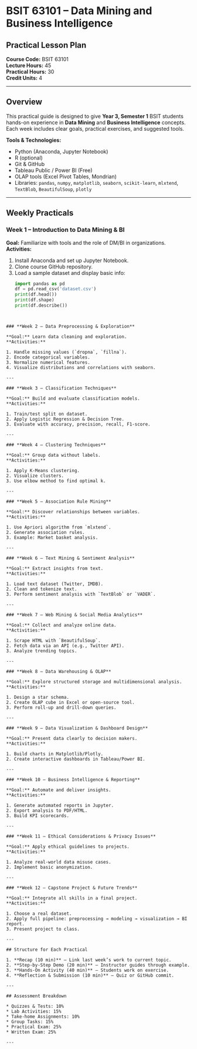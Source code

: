 # BSIT 63101 – Data Mining and Business Intelligence
## Practical Lesson Plan

**Course Code:** BSIT 63101  
**Lecture Hours:** 45  
**Practical Hours:** 30  
**Credit Units:** 4  

---

## Overview
This practical guide is designed to give **Year 3, Semester 1** BSIT students hands-on experience in **Data Mining** and **Business Intelligence** concepts.  
Each week includes clear goals, practical exercises, and suggested tools.

**Tools & Technologies:**
- Python (Anaconda, Jupyter Notebook)
- R (optional)
- Git & GitHub
- Tableau Public / Power BI (Free)
- OLAP tools (Excel Pivot Tables, Mondrian)
- Libraries: `pandas`, `numpy`, `matplotlib`, `seaborn`, `scikit-learn`, `mlxtend`, `TextBlob`, `BeautifulSoup`, `plotly`

---

## Weekly Practicals

### **Week 1 – Introduction to Data Mining & BI**
**Goal:** Familiarize with tools and the role of DM/BI in organizations.  
**Activities:**
1. Install Anaconda and set up Jupyter Notebook.
2. Clone course GitHub repository.
3. Load a sample dataset and display basic info:
   ```python
   import pandas as pd
   df = pd.read_csv('dataset.csv')
   print(df.head())
   print(df.shape)
   print(df.describe())
````


### **Week 2 – Data Preprocessing & Exploration**

**Goal:** Learn data cleaning and exploration.
**Activities:**

1. Handle missing values (`dropna`, `fillna`).
2. Encode categorical variables.
3. Normalize numerical features.
4. Visualize distributions and correlations with seaborn.

---

### **Week 3 – Classification Techniques**

**Goal:** Build and evaluate classification models.
**Activities:**

1. Train/test split on dataset.
2. Apply Logistic Regression & Decision Tree.
3. Evaluate with accuracy, precision, recall, F1-score.

---

### **Week 4 – Clustering Techniques**

**Goal:** Group data without labels.
**Activities:**

1. Apply K-Means clustering.
2. Visualize clusters.
3. Use elbow method to find optimal k.

---

### **Week 5 – Association Rule Mining**

**Goal:** Discover relationships between variables.
**Activities:**

1. Use Apriori algorithm from `mlxtend`.
2. Generate association rules.
3. Example: Market basket analysis.

---

### **Week 6 – Text Mining & Sentiment Analysis**

**Goal:** Extract insights from text.
**Activities:**

1. Load text dataset (Twitter, IMDB).
2. Clean and tokenize text.
3. Perform sentiment analysis with `TextBlob` or `VADER`.

---

### **Week 7 – Web Mining & Social Media Analytics**

**Goal:** Collect and analyze online data.
**Activities:**

1. Scrape HTML with `BeautifulSoup`.
2. Fetch data via an API (e.g., Twitter API).
3. Analyze trending topics.

---

### **Week 8 – Data Warehousing & OLAP**

**Goal:** Explore structured storage and multidimensional analysis.
**Activities:**

1. Design a star schema.
2. Create OLAP cube in Excel or open-source tool.
3. Perform roll-up and drill-down queries.

---

### **Week 9 – Data Visualization & Dashboard Design**

**Goal:** Present data clearly to decision makers.
**Activities:**

1. Build charts in Matplotlib/Plotly.
2. Create interactive dashboards in Tableau/Power BI.

---

### **Week 10 – Business Intelligence & Reporting**

**Goal:** Automate and deliver insights.
**Activities:**

1. Generate automated reports in Jupyter.
2. Export analysis to PDF/HTML.
3. Build KPI scorecards.

---

### **Week 11 – Ethical Considerations & Privacy Issues**

**Goal:** Apply ethical guidelines to projects.
**Activities:**

1. Analyze real-world data misuse cases.
2. Implement basic anonymization.

---

### **Week 12 – Capstone Project & Future Trends**

**Goal:** Integrate all skills in a final project.
**Activities:**

1. Choose a real dataset.
2. Apply full pipeline: preprocessing → modeling → visualization → BI report.
3. Present project to class.

---

## Structure for Each Practical

1. **Recap (10 min)** – Link last week’s work to current topic.
2. **Step-by-Step Demo (20 min)** – Instructor guides through example.
3. **Hands-On Activity (40 min)** – Students work on exercise.
4. **Reflection & Submission (10 min)** – Quiz or GitHub commit.

---

## Assessment Breakdown

* Quizzes & Tests: 10%
* Lab Activities: 15%
* Take-home Assignments: 10%
* Group Tasks: 15%
* Practical Exam: 25%
* Written Exam: 25%

---

